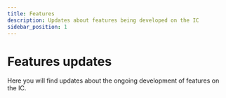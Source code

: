 ```yaml
---
title: Features
description: Updates about features being developed on the IC
sidebar_position: 1
---
```


# Features updates

Here you will find updates about the ongoing development of features on the IC.